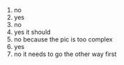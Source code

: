 1. no
2. yes
3. no
4. yes it should
5. no because the pic is too complex
6. yes
7. no it needs to go the other way first